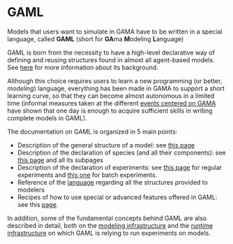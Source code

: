 
# GAML



Models that users want to simulate in GAMA have to be written in a special language, called **GAML** (short for **GA**ma **M**odeling **L**anguage)

GAML is born from the necessity to have a high-level declarative way of defining and reusing structures found in almost all agent-based models. See [here](Introduction) for more information about its background.

Although this choice requires users to learn a new programming (or better, _modeling_) language, everything has been made in GAMA to support a short learning curve, so that they can become almost autonomous in a limited time (informal measures taken at the different [events centered on GAMA](Events) have shown that one day is enough to acquire sufficient skills in writing complete models in GAML).

The documentation on GAML is organized in 5 main points:

  * Description of the general structure of a model: see [this page](ModelOrganization)
  * Description of the declaration of species (and all their components): see [this page](ManipulateBasicSpecies) and all its subpages
  * Description of the declaration of experiments: see [this page](DefiningGUIExperiment) for regular experiments and [this one](BatchExperiments) for batch experiments.
  * Reference of the [language](GamlReference) regarding all the structures provided to modelers
  * Recipes of how to use special or advanced features offered in GAML: see this [page](Recipes).

In addition, some of the fundamental concepts behind GAML are also described in detail, both on the [modeling infrastructure](Introduction) and the [runtime infrastructure](RuntimeConcepts) on which GAML is relying to run experiments on models.